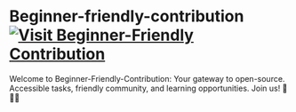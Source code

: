 # Beginner-friendly-contribution[![Visit Beginner-Friendly Contribution](https://img.shields.io/badge/Visit-Beginner--Friendly%20Contribution-green?style=for-the-badge&logo=appveyor)](https://[www.example.com](https://beginner-friendly-contribution.netlify.app/))


Welcome to Beginner-Friendly-Contribution: Your gateway to open-source. Accessible tasks, friendly community, and learning opportunities. Join us! 🚀🌟🤗
